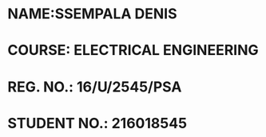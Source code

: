 # NAME:SSEMPALA DENIS
# COURSE: ELECTRICAL ENGINEERING
# REG. NO.: 16/U/2545/PSA
# STUDENT NO.: 216018545
